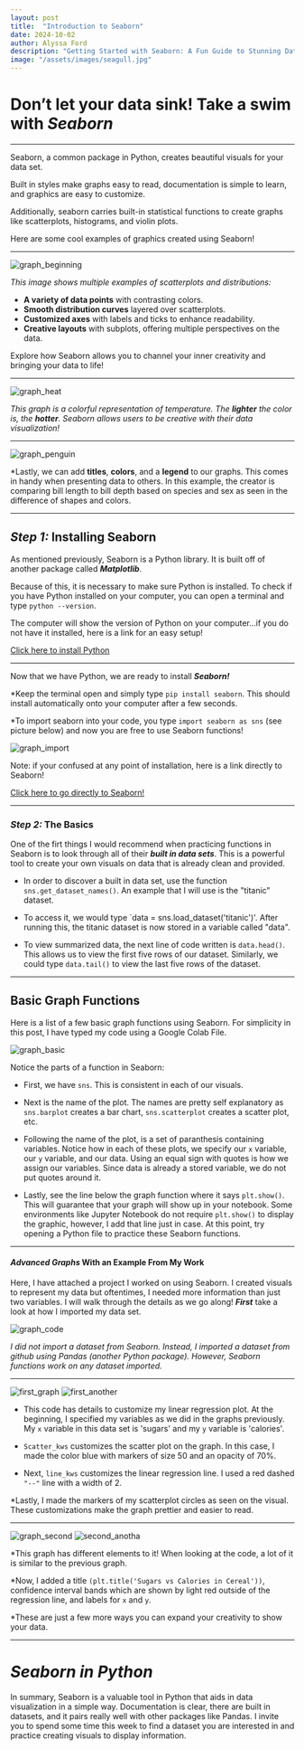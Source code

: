 ```yaml
---
layout: post
title:  "Introduction to Seaborn"
date: 2024-10-02
author: Alyssa Ford
description: "Getting Started with Seaborn: A Fun Guide to Stunning Data Visualizations"
image: "/assets/images/seagull.jpg"
---
```

<h1>Don’t let your data sink! Take a swim with <em><strong>Seaborn</strong></em></h1>

---

Seaborn, a common package in Python, creates beautiful visuals for your data set. 

Built in styles make graphs easy to read, documentation is simple to learn, and graphics are easy to customize. 

Additionally, seaborn carries built-in statistical functions to create graphs like scatterplots, histograms, and violin plots. 

Here are some cool examples of graphics created using Seaborn!

---

<img src = "{{site.url}}/{{site.baseurl}}/assets/images/graph_beginning.png" alt = "graph_beginning"/>

*This image shows multiple examples of scatterplots and distributions:*

- **A variety of data points** with contrasting colors.
- **Smooth distribution curves** layered over scatterplots.
- **Customized axes** with labels and ticks to enhance readability.
- **Creative layouts** with subplots, offering multiple perspectives on the data.

Explore how Seaborn allows you to channel your inner creativity and bringing your data to life!

---

<img src = "{{site.url}}/{{site.baseurl}}/assets/images/seaborn_heatmap.png" alt = "graph_heat"/>

*This graph is a colorful representation of temperature. The **lighter** the color is, the **hotter**. Seaborn allows users to be creative with their data visualization!*

---

<img src = "{{site.url}}/{{site.baseurl}}/assets/images/Final-scatterplot-in-Seaborn.png" alt = "graph_penguin"/>

*Lastly, we can add **titles**, **colors**, and a **legend** to our graphs. This comes in handy when presenting data to others. In this example, the creator is comparing bill length to bill depth based on species and sex as seen in the difference of shapes and colors.

---

<h2><em><strong>Step 1:</strong></em> Installing Seaborn</h2>

As mentioned previously, Seaborn is a Python library. It is built off of another package called <em><strong>Matplotlib</strong></em>. 

Because of this, it is necessary to make sure Python is installed. 
To check if you have Python installed on your computer, you can open a terminal and type `python --version`. 

The computer will show the version of Python on your computer...if you do not have it installed, here is a link for an easy setup! 

[Click here to install Python](https://www.python.org/downloads/) 

---

Now that we have Python, we are ready to install <em><strong>Seaborn!</strong></em> 

*Keep the terminal open and simply type `pip install seaborn`. This should install automatically onto your computer after a few seconds. 

*To import seaborn into your code, you type `import seaborn as sns` (see picture below) and now you are free to use Seaborn functions! 

<img src = "{{site.url}}/{{site.baseurl}}/assets/images/importing_libraries.png" alt = "graph_import" />

Note: if your confused at any point of installation, here is a link directly to Seaborn!

[Click here to go directly to Seaborn!](https://seaborn.pydata.org/)

---

<h3><em><strong>Step 2:</strong></em> The Basics</h3>

One of the firt things I would recommend when practicing functions in Seaborn is to look through all of their <em><strong>built in data sets</strong></em>. This is a powerful tool to create your own visuals on data that is already clean and provided. 

- In order to discover a built in data set, use the function `sns.get_dataset_names()`. An example that I will use is the "titanic" dataset. 

- To access it, we would type `data = sns.load_dataset('titanic')'. After running this, the titanic dataset is now stored in a variable called "data". 

- To view summarized data, the next line of code written is `data.head()`. This allows us to view the first five rows of our dataset. 
Similarly, we could type `data.tail()` to view the last five rows of the dataset. 

---

## Basic Graph Functions
Here is a list of a few basic graph functions using Seaborn. For simplicity in this post, I have typed my code using a Google Colab File.

<img src = "{{site.url}}/{{site.baseurl}}/assets/images/basic_graphs.png" alt = "graph_basic"/>
 
 Notice the parts of a function in Seaborn:

 - First, we have `sns`. This is consistent in each of our visuals. 
 
 - Next is the name of the plot. The names are pretty self explanatory as `sns.barplot` creates a bar chart, `sns.scatterplot` creates a scatter plot, etc. 
 
 - Following the name of the plot, is a set of paranthesis containing variables. Notice how in each of these plots, we specify our `x` variable, our `y` variable, and our data. Using an equal sign with quotes is how we assign our variables. Since data is already a stored variable, we do not put quotes around it. 
 
 - Lastly, see the line below the graph function where it says `plt.show()`. This will guarantee that your graph will show up in your notebook. Some environments like Jupyter Notebook do not require `plt.show()` to display the graphic, however, I add that line just in case. At this point, try opening a Python file to practice these Seaborn functions. 
 
---

 <h4><em><strong>Advanced Graphs</strong></em> With an Example From My Work </h4>
 <p> Here, I have attached a project I worked on using Seaborn. I created visuals to represent my data but oftentimes, I needed more information than just two variables. I will walk through the details as we go along! <em><strong>First</strong></em> take a look at how I imported my data set. </p>

<img src = "{{site.url}}/{{site.baseurl}}/assets/images/data-myproject.png" alt = "graph_code"/>

*I did not import a dataset from Seaborn. Instead, I imported a dataset from github using Pandas (another Python package). However, Seaborn functions work on any dataset imported.*

---

<img src = "{{site.url}}/{{site.baseurl}}/assets/images/regplot with color.png" alt = "first_graph"/>

<img src = "{{site.url}}/{{site.baseurl}}/assets/images/regplot with color pic.png" alt = "first_another"/>

* This code has details to customize my linear regression plot. At the beginning, I specified my variables as we did in the graphs previously. My `x` variable in this data set is 'sugars' and my `y` variable is 'calories'. 

* `Scatter_kws` customizes the scatter plot on the graph. In this case, I made the color blue with markers of size 50 and an opacity of 70%. 

* Next, `line_kws` customizes the linear regression line. I used a red dashed `"--"` line with a width of 2. 

*Lastly, I made the markers of my scatterplot circles as seen on the visual. These customizations make the graph prettier and easier to read.

---

<img src = "{{site.url}}/{{site.baseurl}}/assets/images/second.png" alt = "graph_second"/>

<img src = "{{site.url}}/{{site.baseurl}}/assets/images/second pic.png" alt = "second_anotha"/>

*This graph has different elements to it! When looking at the code, a lot of it is similar to the previous graph. 

*Now, I added a title `(plt.title('Sugars vs Calories in Cereal'))`, confidence interval bands which are shown by light red outside of the regression line, and labels for `x` and `y`. 

*These are just a few more ways you can expand your creativity to show your data.

---

# **_Seaborn in Python_**
In summary, Seaborn is a valuable tool in Python that aids in data visualization in a simple way. Documentation is clear, there are built in datasets, and it pairs really well with other packages like Pandas. I invite you to spend some time this week to find a dataset you are interested in and practice creating visuals to display information. 